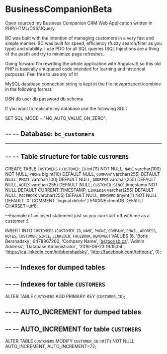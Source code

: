 # BusinessCompanionBeta
Open sourced my Business Companion CRM Web Application written in PHP/HTML/CSS/JQuery.

BC was built with the intention of managing customers in a very fast and simple manner. BC was built for speed, efficiency (fuzzy search/filter as you type) and stability. I use PDO for all SQL queries (SQL Injections are a thing of the past!) and try to minimize page refreshes.

Going forward I'm rewriting the whole application with AngularJS so this old PHP is basically antiquated code intended for learning and historical purposes. Feel free to use any of it!

MySQL database connection string is kept in the file novaprospect/combine in the following format:

DSN
db user
db password
db schema

If you want to replicate my database use the following SQL:

SET SQL_MODE = "NO_AUTO_VALUE_ON_ZERO";

--
-- Database: `bc_customers`
--

-- --------------------------------------------------------

--
-- Table structure for table `CUSTOMERS`
--

CREATE TABLE `CUSTOMERS` (
  `CUSTOMER_ID` int(11) NOT NULL,
  `NAME` varchar(100) NOT NULL,
  `PHONE` bigint(10) DEFAULT NULL,
  `COMPANY` varchar(255) DEFAULT NULL,
  `EMAIL` varchar(100) DEFAULT NULL,
  `ADDRESS` varchar(255) DEFAULT NULL,
  `NOTES` varchar(255) DEFAULT NULL,
  `CUSTOMER_SINCE` timestamp NOT NULL DEFAULT CURRENT_TIMESTAMP,
  `LINKEDIN` varchar(255) DEFAULT NULL,
  `FACEBOOK` varchar(255) DEFAULT NULL,
  `REMOVED` tinyint(1) NOT NULL DEFAULT '0' COMMENT 'logical delete'
) ENGINE=InnoDB DEFAULT CHARSET=utf8;

--Example of an insert statement just so you can start off with me as a customer :)

INSERT INTO `CUSTOMERS` (`CUSTOMER_ID`, `NAME`, `PHONE`, `COMPANY`, `EMAIL`, `ADDRESS`, `NOTES`, `CUSTOMER_SINCE`, `LINKEDIN`, `FACEBOOK`, `REMOVED`) VALUES
(6, 'Boris Bershadsky', 6478867260, 'Company Name', 'b@borisb.ca', 'Admin Address', 'Database Administrator', '2016-06-23 19:15:04', 'https://ca.linkedin.com/in/bbershadsky', 'http://facebook.com/tehboriz', 0);

--
-- Indexes for dumped tables
--

--
-- Indexes for table `CUSTOMERS`
--
ALTER TABLE `CUSTOMERS`
  ADD PRIMARY KEY (`CUSTOMER_ID`);

--
-- AUTO_INCREMENT for dumped tables
--

--
-- AUTO_INCREMENT for table `CUSTOMERS`
--
ALTER TABLE `CUSTOMERS`
  MODIFY `CUSTOMER_ID` int(11) NOT NULL AUTO_INCREMENT, AUTO_INCREMENT=72;